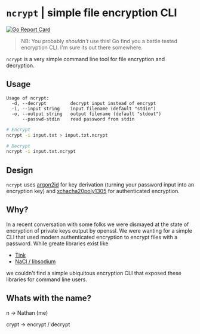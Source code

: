 # `ncrypt` |  simple file encryption CLI

[![Go Report Card](https://goreportcard.com/badge/github.com/nsmith5/ncrypt)](https://goreportcard.com/report/github.com/nsmith5/ncrypt)

> NB: You probably _shouldn't_ use this! Go find you a battle tested
> encryption CLI. I'm sure its out there somewhere.

`ncrypt` is a very simple command line tool for file encryption
and decryption.

## Usage

```
Usage of ncrypt:
  -d, --decrypt         decrypt input instead of encrypt
  -i, --input string    input filename (default "stdin")
  -o, --output string   output filename (default "stdout")
      --passwd-stdin    read password from stdin
```

```bash
# Encrypt
ncrypt -i input.txt > input.txt.ncrypt
```

```bash
# Decrypt
ncrypt -i input.txt.ncrypt
```

## Design

`ncrypt` uses [argon2id](https://github.com/p-h-c/phc-winner-argon2) for key
derivation (turning your password input into an encryption key) and
[xchacha20poly1305](https://datatracker.ietf.org/doc/html/draft-arciszewski-xchacha)
for authenticated encryption.

## Why?

In a recent conversation with some folks we were dismayed at the state of
encryption of private keys output by openssl. We were wanting for a simple CLI
that used modern authenticated encryption to encrypt files with a password.
While greate libraries exist like

- [Tink](https://github.com/google/tink)
- [NaCl / libsodium](https://nacl.cr.yp.to/)

we couldn't find a simple ubiquitous encryption CLI that exposed these
libraries for command line users.

## Whats with the name?

n -> Nathan (me)

crypt -> encrypt / decrypt
